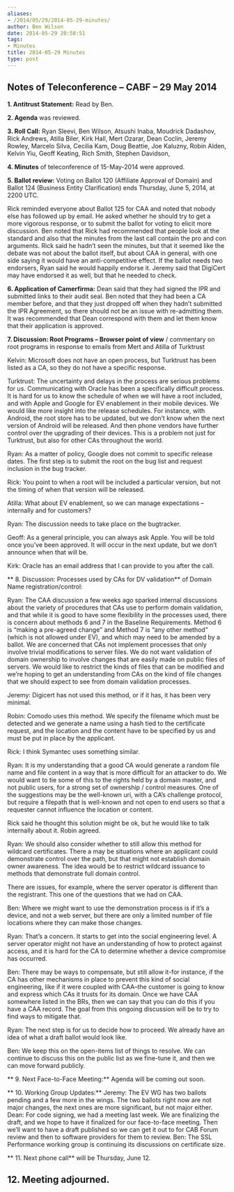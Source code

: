 ```yaml
---
aliases:
- /2014/05/29/2014-05-29-minutes/
author: Ben Wilson
date: 2014-05-29 20:58:51
tags:
- Minutes
title: 2014-05-29 Minutes
type: post
---
```


## Notes of Teleconference – CABF – 29 May 2014

**1. Antitrust Statement:** Read by Ben.

**2. Agenda** was reviewed.

**3. Roll Call:** Ryan Sleevi, Ben Wilson, Atsushi Inaba, Moudrick Dadashov, Rick Andrews, Atilla Biler, Kirk Hall, Mert Ozarar, Dean Coclin, Jeremy Rowley, Marcelo Silva, Cecilia Kam, Doug Beattie, Joe Kaluzny, Robin Alden, Kelvin Yiu, Geoff Keating, Rich Smith, Stephen Davidson,

**4. Minutes** of teleconference of 15-May-2014 were approved.

**5. Ballot review:** Voting on Ballot 120 (Affiliate Approval of Domain) and Ballot 124 (Business Entity Clarification) ends Thursday, June 5, 2014, at 2200 UTC.

Rick reminded everyone about Ballot 125 for CAA and noted that nobody else has followed up by email. He asked whether he should try to get a more vigorous response, or to submit the ballot for voting to elicit more discussion. Ben noted that Rick had recommended that people look at the standard and also that the minutes from the last call contain the pro and con arguments. Rick said he hadn’t seen the minutes, but that it seemed like the debate was not about the ballot itself, but about CAA in general, with one side saying it would have an anti-competitive effect. If the ballot needs two endorsers, Ryan said he would happily endorse it. Jeremy said that DigiCert may have endorsed it as well, but that he needed to check.

**6. Application of Camerfirma:** Dean said that they had signed the IPR and submitted links to their audit seal. Ben noted that they had been a CA member before, and that they just dropped off when they hadn’t submitted the IPR Agreement, so there should not be an issue with re-admitting them. It was recommended that Dean correspond with them and let them know that their application is approved.

**7. Discussion: Root Programs – Browser point of view** / commentary on root programs in response to emails from Mert and Atilla of Turktrust

Kelvin: Microsoft does not have an open process, but Turktrust has been listed as a CA, so they do not have a specific response.

Turktrust: The uncertainty and delays in the process are serious problems for us. Communicating with Oracle has been a specifically difficult process. It is hard for us to know the schedule of when we will have a root included, and with Apple and Google for EV enablement in their mobile devices. We would like more insight into the release schedules. For instance, with Android, the root store has to be updated, but we don’t know when the next version of Android will be released. And then phone vendors have further control over the upgrading of their devices. This is a problem not just for Turktrust, but also for other CAs throughout the world.

Ryan: As a matter of policy, Google does not commit to specific release dates. The first step is to submit the root on the bug list and request inclusion in the bug tracker.

Rick: You point to when a root will be included a particular version, but not the timing of when that version will be released.

Atilla: What about EV enablement, so we can manage expectations – internally and for customers?

Ryan: The discussion needs to take place on the bugtracker.

Geoff: As a general principle, you can always ask Apple. You will be told once you’ve been approved. It will occur in the next update, but we don’t announce when that will be.

Kirk: Oracle has an email address that I can provide to you after the call.

\*\* 8. Discussion: Processes used by CAs for DV validation\*\* of Domain Name registration/control:

Ryan: The CAA discussion a few weeks ago sparked internal discussions about the variety of procedures that CAs use to perform domain validation, and that while it is good to have some flexibility in the processes used, there is concern about methods 6 and 7 in the Baseline Requirements. Method 6 is “making a pre-agreed change” and Method 7 is “any other method” (which is not allowed under EV), and which may need to be amended by a ballot. We are concerned that CAs not implement processes that only involve trivial modifications to server files. We do not want validation of domain ownership to involve changes that are easily made on public files of servers. We would like to restrict the kinds of files that can be modified and we’re hoping to get an understanding from CAs on the kind of file changes that we should expect to see from domain validation processes.

Jeremy: Digicert has not used this method, or if it has, it has been very minimal.

Robin: Comodo uses this method. We specify the filename which must be detected and we generate a name using a hash tied to the certificate request, and the location and the content have to be specified by us and must be put in place by the applicant.

Rick: I think Symantec uses something similar.

Ryan: It is my understanding that a good CA would generate a random file name and file content in a way that is more difficult for an attacker to do. We would want to tie some of this to the rights held by a domain master, and not public users, for a strong set of ownership / control measures. One of the suggestions may be the well-known uri, with a CA’s challenge protocol, but require a filepath that is well-known and not open to end users so that a requester cannot influence the location or content.

Rick said he thought this solution might be ok, but he would like to talk internally about it. Robin agreed.

Ryan: We should also consider whether to still allow this method for wildcard certificates. There a may be situations where an applicant could demonstrate control over the path, but that might not establish domain owner awareness. The idea would be to restrict wildcard issuance to methods that demonstrate full domain control.

There are issues, for example, where the server operator is different than the registrant. This one of the questions that we had on CAA.

Ben: Where we might want to use the demonstration process is if it’s a device, and not a web server, but there are only a limited number of file locations where they can make those changes.

Ryan: That’s a concern. It starts to get into the social engineering level. A server operator might not have an understanding of how to protect against access, and it is hard for the CA to determine whether a device compromise has occurred.

Ben: There may be ways to compensate, but still allow it-for instance, if the CA has other mechanisms in place to prevent this kind of social engineering, like if it were coupled with CAA–the customer is going to know and express which CAs it trusts for its domain. Once we have CAA somewhere listed in the BRs, then we can say that you can do this if you have a CAA record. The goal from this ongoing discussion will be to try to find ways to mitigate that.

Ryan: The next step is for us to decide how to proceed. We already have an idea of what a draft ballot would look like.

Ben: We keep this on the open-items list of things to resolve. We can continue to discuss this on the public list as we fine-tune it, and then we can move forward publicly.

\*\* 9. Next Face-to-Face Meeting:\*\* Agenda will be coming out soon.

\*\* 10. Working Group Updates:\*\* Jeremy: The EV WG has two ballots pending and a few more in the wings. The two ballots right now are not major changes, the next ones are more significant, but not major either. Dean: For code signing, we had a meeting last week. We are finalizing the draft, and we hope to have it finalized for our face-to-face meeting. Then we’ll want to have a draft published so we can get it out to for CAB Forum review and then to software providers for them to review. Ben: The SSL Performance working group is continuing its discussions on certificate size.

\*\* 11. Next phone call\*\* will be Thursday, June 12.

## 12. Meeting adjourned.